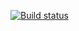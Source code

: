 [![Build status](https://ci.appveyor.com/api/projects/status/x6vae0f9nti0u43x?svg=true)](https://ci.appveyor.com/project/lissichka123/testingapi)